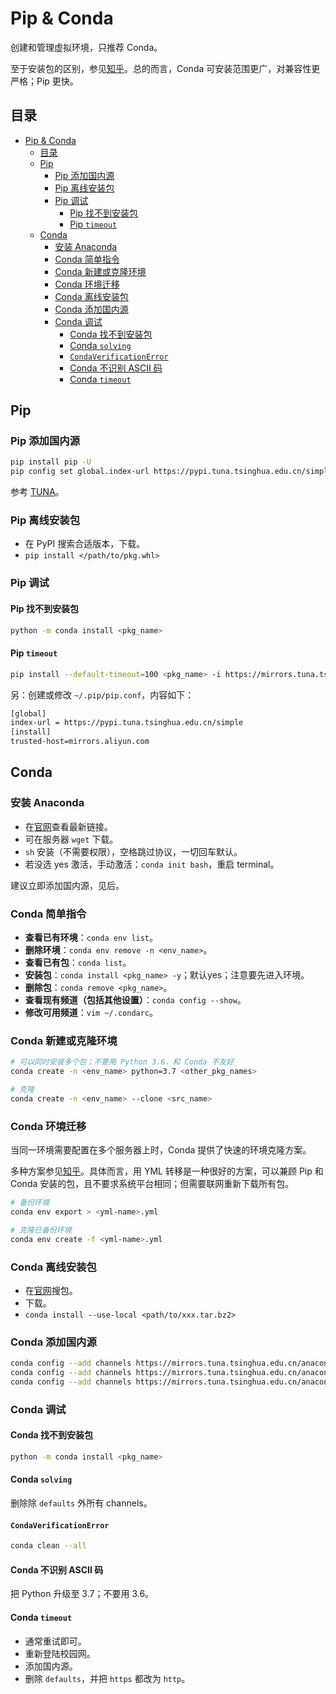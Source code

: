 # Pip & Conda

创建和管理虚拟环境，只推荐 Conda。

至于安装包的区别，参见[知乎](https://www.zhihu.com/question/395145313/answer/1230725052)。总的而言，Conda 可安装范围更广，对兼容性更严格；Pip 更快。

## 目录

- [Pip & Conda](#pip--conda)
  - [目录](#目录)
  - [Pip](#pip)
    - [Pip 添加国内源](#pip-添加国内源)
    - [Pip 离线安装包](#pip-离线安装包)
    - [Pip 调试](#pip-调试)
      - [Pip 找不到安装包](#pip-找不到安装包)
      - [Pip `timeout`](#pip-timeout)
  - [Conda](#conda)
    - [安装 Anaconda](#安装-anaconda)
    - [Conda 简单指令](#conda-简单指令)
    - [Conda 新建或克隆环境](#conda-新建或克隆环境)
    - [Conda 环境迁移](#conda-环境迁移)
    - [Conda 离线安装包](#conda-离线安装包)
    - [Conda 添加国内源](#conda-添加国内源)
    - [Conda 调试](#conda-调试)
      - [Conda 找不到安装包](#conda-找不到安装包)
      - [Conda `solving`](#conda-solving)
      - [`CondaVerificationError`](#condaverificationerror)
      - [Conda 不识别 ASCII 码](#conda-不识别-ascii-码)
      - [Conda `timeout`](#conda-timeout)

## Pip

### Pip 添加国内源

```bash
pip install pip -U
pip config set global.index-url https://pypi.tuna.tsinghua.edu.cn/simple
```

参考 [TUNA](https://mirrors.tuna.tsinghua.edu.cn/help/pypi/)。

### Pip 离线安装包

- 在 PyPI 搜索合适版本，下载。
- `pip install </path/to/pkg.whl>`

### Pip 调试

#### Pip 找不到安装包

```bash
python -m conda install <pkg_name>
```

#### Pip `timeout`

```bash
pip install --default-timeout=100 <pkg_name> -i https://mirrors.tuna.tsinghua.edu.cn/pypi/web/simple/
```

另：创建或修改 `~/.pip/pip.conf`，内容如下：

```txt
[global]
index-url = https://pypi.tuna.tsinghua.edu.cn/simple
[install]
trusted-host=mirrors.aliyun.com
```

## Conda

### 安装 Anaconda

- 在[官网](https://repo.anaconda.com/archive/)查看最新链接。
- 可在服务器 `wget` 下载。
- `sh` 安装（不需要权限），空格跳过协议，一切回车默认。
- 若没选 yes 激活，手动激活：`conda init bash`，重启 terminal。

建议立即添加国内源，见后。

### Conda 简单指令

- **查看已有环境**：`conda env list`。
- **删除环境**：`conda env remove -n <env_name>`。
- **查看已有包**：`conda list`。
- **安装包**：`conda install <pkg_name> -y`；默认yes；注意要先进入环境。
- **删除包**：`conda remove <pkg_name>`。
- **查看现有频道（包括其他设置）**：`conda config --show`。
- **修改可用频道**：`vim ~/.condarc`。

### Conda 新建或克隆环境

```bash
# 可以同时安装多个包；不要用 Python 3.6，和 Conda 不友好
conda create -n <env_name> python=3.7 <other_pkg_names>

# 克隆
conda create -n <env_name> --clone <src_name>
```

### Conda 环境迁移

当同一环境需要配置在多个服务器上时，Conda 提供了快速的环境克隆方案。

多种方案参见[知乎](https://zhuanlan.zhihu.com/p/87344422)。具体而言，用 YML 转移是一种很好的方案，可以兼顾 Pip 和 Conda 安装的包，且不要求系统平台相同；但需要联网重新下载所有包。

```bash
# 备份环境
conda env export > <yml-name>.yml

# 克隆已备份环境
conda env create -f <yml-name>.yml
```

### Conda 离线安装包

- 在[官网](https://anaconda.org/anaconda/repo)搜包。
- 下载。
- `conda install --use-local <path/to/xxx.tar.bz2>`

### Conda 添加国内源

```bash
conda config --add channels https://mirrors.tuna.tsinghua.edu.cn/anaconda/pkgs/free/
conda config --add channels https://mirrors.tuna.tsinghua.edu.cn/anaconda/cloud/conda-forge
conda config --add channels https://mirrors.tuna.tsinghua.edu.cn/anaconda/cloud/msys2/
```

### Conda 调试

#### Conda 找不到安装包

```bash
python -m conda install <pkg_name>
```

#### Conda `solving`

删除除 `defaults` 外所有 channels。

#### `CondaVerificationError`

```bash
conda clean --all
```

#### Conda 不识别 ASCII 码

把 Python 升级至 3.7；不要用 3.6。

#### Conda `timeout`

- 通常重试即可。
- 重新登陆校园网。
- 添加国内源。
- 删除 `defaults`，并把 `https` 都改为 `http`。
